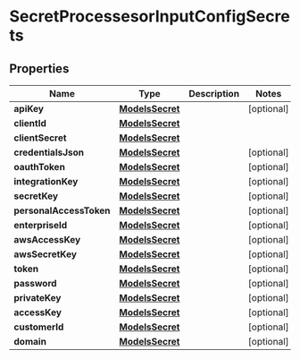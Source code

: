 

# SecretProcessesorInputConfigSecrets


## Properties

| Name | Type | Description | Notes |
|------------ | ------------- | ------------- | -------------|
|**apiKey** | [**ModelsSecret**](ModelsSecret.md) |  |  [optional] |
|**clientId** | [**ModelsSecret**](ModelsSecret.md) |  |  |
|**clientSecret** | [**ModelsSecret**](ModelsSecret.md) |  |  |
|**credentialsJson** | [**ModelsSecret**](ModelsSecret.md) |  |  [optional] |
|**oauthToken** | [**ModelsSecret**](ModelsSecret.md) |  |  [optional] |
|**integrationKey** | [**ModelsSecret**](ModelsSecret.md) |  |  [optional] |
|**secretKey** | [**ModelsSecret**](ModelsSecret.md) |  |  [optional] |
|**personalAccessToken** | [**ModelsSecret**](ModelsSecret.md) |  |  [optional] |
|**enterpriseId** | [**ModelsSecret**](ModelsSecret.md) |  |  [optional] |
|**awsAccessKey** | [**ModelsSecret**](ModelsSecret.md) |  |  [optional] |
|**awsSecretKey** | [**ModelsSecret**](ModelsSecret.md) |  |  [optional] |
|**token** | [**ModelsSecret**](ModelsSecret.md) |  |  [optional] |
|**password** | [**ModelsSecret**](ModelsSecret.md) |  |  [optional] |
|**privateKey** | [**ModelsSecret**](ModelsSecret.md) |  |  [optional] |
|**accessKey** | [**ModelsSecret**](ModelsSecret.md) |  |  [optional] |
|**customerId** | [**ModelsSecret**](ModelsSecret.md) |  |  [optional] |
|**domain** | [**ModelsSecret**](ModelsSecret.md) |  |  [optional] |



